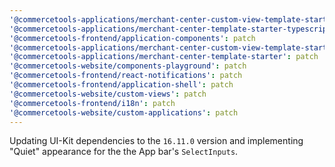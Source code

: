 ```yaml
---
'@commercetools-applications/merchant-center-custom-view-template-starter-typescript': patch
'@commercetools-applications/merchant-center-template-starter-typescript': patch
'@commercetools-frontend/application-components': patch
'@commercetools-applications/merchant-center-custom-view-template-starter': patch
'@commercetools-applications/merchant-center-template-starter': patch
'@commercetools-website/components-playground': patch
'@commercetools-frontend/react-notifications': patch
'@commercetools-frontend/application-shell': patch
'@commercetools-website/custom-views': patch
'@commercetools-frontend/i18n': patch
'@commercetools-website/custom-applications': patch
---
```


Updating UI-Kit dependencies to the `16.11.0` version and implementing "Quiet" appearance for the the App bar's `SelectInputs`.
